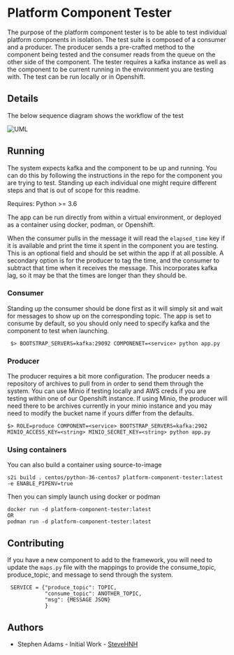 # Platform Component Tester

The purpose of the platform component tester is to be able to test individual platform components in isolation. The test suite is composed of a consumer and a producer. The producer sends a pre-crafted method to the component being tested and the consumer reads from the queue on the other side of the component. The tester requires a kafka instance as well as the component to be current running in the environment you are testing with. The test can be run locally or in Openshift.

## Details

The below sequence diagram shows the workflow of the test

![UML](http://www.plantuml.com/plantuml/png/RP31JlGm38JlVGhV_jE-m1vMA_rd48Wz8g4ecRH6RHpPRX5lZy9kLbHmS-jlnfavcmVrTPdfQGwUHHVwBqkLWk9qWJbqg46T8zTGdAfAMYDqG77sp_xzvb8vxaY3RXpHmIZ5rkKFi6zqwDw7qyxrI2yeYQmYSkP82yp227AXgzcZE4Xvd9maKtSvqcN27MQZG553TYHocDytxwjvywh1ZBOmSmhEKbwB2R4tOHRz29gG6kOJI7o2ad72i7lfuNGBVVnH8fSHvjQ4kyF3ZJsSUZKzxVK_6KgotsbtT1Utk7qYHGHl-3xPzTUIPkJMqGtj7Ts5R6tEFAwAH58eKEASeIt7mpEDAcljnII1bNzEia7dK4aHPd8DENCSpYXfNURX2m00 "Platform Component Tester")

## Running

The system expects kafka and the component to be up and running. You can do this by following the instructions in the repo for the component you are trying to test. Standing up each individual one might require different steps and that is out of scope for this readme.

Requires: 
Python >= 3.6 

The app can be run directly from within a virtual environment, or deployed as a container using docker, podman, or Openshift.

When the consumer pulls in the message it will read the `elapsed_time` key if it is available and print the time it spent in the component you are testing. This is an optional field and should be set within the app if at all possible. A secondary option is for the producer to tag the time, and the consumer to subtract that time when it receives the message. This incorporates kafka lag, so it may be that the times are longer than they should be.

### Consumer

Standing up the consumer should be done first as it will simply sit and wait for messages to show up on the corresponding topic. The app is set to consume by default, so you should only need to specify kafka and the component to test when launching.

     $> BOOTSTRAP_SERVERS=kafka:29092 COMPONENET=<service> python app.py
    
### Producer

The producer requires a bit more configuration. The producer needs a repository of archives to pull from in order to send them through the system. You can use Minio if testing locally and AWS creds if you are testing within one of our Openshift instance. If using Minio, the producer will need there to be archives currently in your minio instance and you may need to modify the bucket name if yours differ from the defaults.

    $> ROLE=produce COMPONENT=<service> BOOTSTRAP_SERVERS=kafka:2902 MINIO_ACCESS_KEY=<string> MINIO_SECRET_KEY=<string> python app.py

### Using containers

You can also build a container using source-to-image

    s2i build . centos/python-36-centos7 platform-component-tester:latest -e ENABLE_PIPENV=true

Then you can simply launch using docker or podman

    docker run -d platform-component-tester:latest
    OR
    podman run -d platform-component-tester:latest

## Contributing

If you have a new component to add to the framework, you will need to update the `maps.py` file with the mappings to provide the consume_topic, produce_topic, and message to send through the system.

     SERVICE = {"produce_topic": TOPIC,
                "consume_topic": ANOTHER_TOPIC,
                "msg": {MESSAGE JSON}
                }

## Authors

* Stephen Adams - Initial Work - [SteveHNH](https://www.github.com/SteveHNH)
